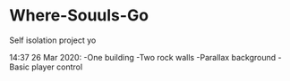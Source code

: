 # Where-Souuls-Go
Self isolation project yo


14:37 26 Mar 2020:
-One building
-Two rock walls
-Parallax background
-Basic player control
